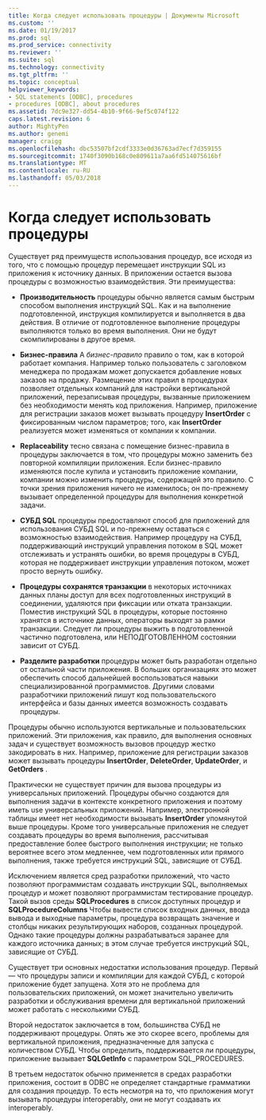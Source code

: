 ```yaml
---
title: Когда следует использовать процедуры | Документы Microsoft
ms.custom: ''
ms.date: 01/19/2017
ms.prod: sql
ms.prod_service: connectivity
ms.reviewer: ''
ms.suite: sql
ms.technology: connectivity
ms.tgt_pltfrm: ''
ms.topic: conceptual
helpviewer_keywords:
- SQL statements [ODBC], procedures
- procedures [ODBC], about procedures
ms.assetid: 7dc9e327-dd54-4b10-9f66-9ef5c074f122
caps.latest.revision: 6
author: MightyPen
ms.author: genemi
manager: craigg
ms.openlocfilehash: dbc53507bf2cdf3333e0d36763ad7ecf7d359155
ms.sourcegitcommit: 1740f3090b168c0e809611a7aa6fd514075616bf
ms.translationtype: MT
ms.contentlocale: ru-RU
ms.lasthandoff: 05/03/2018
---
```

# <a name="when-to-use-procedures"></a>Когда следует использовать процедуры
Существует ряд преимуществ использования процедур, все исходя из того, что с помощью процедур перемещает инструкции SQL из приложения к источнику данных. В приложении остается вызова процедуры с возможностью взаимодействия. Эти преимущества:  
  
-   **Производительность** процедуры обычно является самым быстрым способом выполнения инструкций SQL. Как и на выполнение подготовленной, инструкция компилируется и выполняется в два действия. В отличие от подготовленное выполнение процедуры выполняются только во время выполнения. Они не будут скомпилированы в другое время.  
  
-   **Бизнес-правила** A *бизнес-правило* правило о том, как в которой работает компания. Например только пользователь с заголовком менеджера по продажам может допускается добавление новых заказов на продажу. Размещение этих правил в процедурах позволяет отдельных компаний для настройки вертикальной приложений, перезаписывая процедуры, вызванные приложением без необходимости менять код приложения. Например, приложение для регистрации заказов может вызывать процедуру **InsertOrder** с фиксированным числом параметров; того, как **InsertOrder** реализуется может изменяться от компании к компании.  
  
-   **Replaceability** тесно связана с помещение бизнес-правила в процедуры заключается в том, что процедуры можно заменить без повторной компиляции приложения. Если бизнес-правило изменяются после купила и установить приложение компании, компании можно изменить процедуры, содержащей это правило. С точки зрения приложения ничего не изменилось; он по-прежнему вызывает определенной процедуры для выполнения конкретной задачи.  
  
-   **СУБД SQL** процедуры предоставляют способ для приложений для использования СУБД SQL и по-прежнему оставаться с возможностью взаимодействия. Например процедуру на СУБД, поддерживающий инструкций управления потоком в SQL может отслеживать и устранять ошибки, во время процедуры в СУБД, которая не поддерживает инструкции управления потоком, может просто вернуть ошибку.  
  
-   **Процедуры сохранятся транзакции** в некоторых источниках данных планы доступ для всех подготовленных инструкций в соединении, удаляются при фиксации или отката транзакции. Поместив инструкций SQL в процедуры, которые постоянно хранятся в источнике данных, операторы выходят за рамки транзакции. Следует ли процедуры выжить в подготовленной частично подготовлена, или НЕПОДГОТОВЛЕННОМ состоянии зависит от СУБД.  
  
-   **Разделите разработки** процедуры может быть разработан отдельно от остальной части приложения. В больших организациях это может обеспечить способ дальнейшей воспользоваться навыки специализированной программистов. Другими словами разработчики приложений пишут код пользовательского интерфейса и базы данных имеется возможность создавать процедуры.  
  
 Процедуры обычно используются вертикальные и пользовательских приложений. Эти приложения, как правило, для выполнения основных задач и существует возможность вызовов процедур жестко закодировать в них. Например, приложение для регистрации заказов может вызывать процедуры **InsertOrder**, **DeleteOrder**, **UpdateOrder**, и **GetOrders** .  
  
 Практически не существует причин для вызова процедуры из универсальных приложений. Процедуры обычно создаются для выполнения задачи в контексте конкретного приложения и поэтому иметь use универсальных приложений. Например, электронной таблицы имеет нет необходимости вызывать **InsertOrder** упомянутой выше процедуры. Кроме того универсальные приложения не следует создавать процедуры во время выполнения, рассчитывая предоставление более быстрого выполнения инструкции; не только вероятнее всего этом медленнее, чем подготовленных или прямого выполнения, также требуется инструкций SQL, зависящие от СУБД.  
  
 Исключением является сред разработки приложений, что часто позволяют программистам создавать инструкции SQL, выполняемых процедур и может позволяют программистам тестирование процедур. Такой вызов среды **SQLProcedures** в список доступных процедур и **SQLProcedureColumns** Чтобы вывести список входных данных, ввода вывода и выходные параметры, процедура возвращать значение и столбцы никаких результирующих наборов, созданных процедурой. Однако такие процедуры должны разрабатываться заранее для каждого источника данных; в этом случае требуется инструкций SQL, зависящие от СУБД.  
  
 Существует три основных недостатки использования процедур. Первый — что процедуры записи и компиляции для каждой СУБД, с которой приложение будет запущена. Хотя это не проблема для пользовательских приложений, он может значительно увеличить разработки и обслуживания времени для вертикальной приложений может работать с несколькими СУБД.  
  
 Второй недостаток заключается в том, большинства СУБД не поддерживают процедуры. Опять же это скорее всего, проблемы для вертикальной приложения, предназначенные для запуска с количеством СУБД. Чтобы определить, поддерживается ли процедуры, приложение вызывает **SQLGetInfo** с параметром SQL_PROCEDURES.  
  
 В третьем недостаток обычно применяется в средах разработки приложения, состоит в ODBC не определяет стандартные грамматики для создания процедур. То есть несмотря на то, что приложения могут вызывать процедуры interoperably, они не могут создавать их interoperably.

